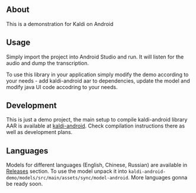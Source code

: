 ## About

This is a demonstration for Kaldi on Android

## Usage

Simply import the project into Android Studio and run. It will listen for the audio and dump the transcription.

To use this library in your application simply modify the demo according to your needs - add kaldi-android aar
to dependencies, update the model and modify java UI code accodring to your needs.

## Development

This is just a demo project, the main setup to compile kaldi-android
library AAR is available at [kaldi-android](http://github.com/alphacep/kaldi-android). Check
compilation instructions there as well as development plans.

## Languages

Models for different languages (English, Chinese, Russian) are available in
[Releases](https://github.com/alphacep/kaldi-android-demo/releases) section. To use the model unpack it into
```kaldi-android-demo/models/src/main/assets/sync/model-android```. More languages gonna be ready soon.
